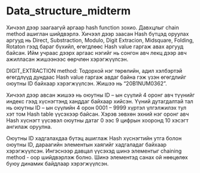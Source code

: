 # Data_structure_midterm
Хичээл дээр заагаагүй аргаар hash function зохио. Давхцлыг chain method ашиглан шийдвэрлэ.
Хичээл дээр заасан Hash бүтцэд оруулах аргууд нь Direct, Substraction, Modulo, Digit Extracion, Midsquare, Folding, Rotaton гээд бараг бүхийл, өгөгдлөөс Hash value гаргаж авах аргууд байсан.
Ийм учраас дээрх аргаас нэгийг нь сонгон авч лекц дээр авч ажилласан жишээнээс өөрчлөн хэрэгжүүлсэн.

DIGIT_EXTRACTION method:
Тодорхой нэг төрөлийн, адил хэлбэртэй өгөгдлүүд дундаас Hash value гаргаж авдаг байна гэж үзэн өгөгдлийг оюутны ID байхаар хэрэгжүүлсэн. Жишээ нь “20B1NUM0362”.

Хичээл дээр авсан жишээ нь оюутны ID – ын сүүлий 4 оронг авч түүнийг индекс гээд хүснэгтэнд ханддаг байхаар хийсэн. Үүний дутагдалтай тал нь оюутны ID – ын сүүлийн 4 орон 0001 – 9999 хүртэл үлгэлжилэх тул хэт том Hash table үүсэхээр байсан. Хэрэв зөвхөн эхний нэг оронг авч Hash хүснэгт үүсэвэл оюутны датаг 0 ээс 9 цифрын хооронд 10 хэсэгт ангилаж оруулна.

Оюутны ID хадгалахдаа бүтэц ашиглаж Hash хүснэгтийн утга болон оюутны ID, дараагийн элементын хаягийг хадгаладаг байхаар хэрэгжүүлсэн. Ингэснээр давцал үүсэхэд шинэ элементыг chaining method - оор шийдвэрлэж болно. 
Шинэ элементэд санах ой нөөцөлөх буюу динамик байдлаар хэрэгжүүлсэн.


